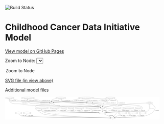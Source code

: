 <link rel='stylesheet' href="assets/style.css">
<link rel='stylesheet' href="https://unpkg.com/leaflet@1.5.1/dist/leaflet.css" integrity="sha512-xwE/Az9zrjBIphAcBb3F6JVqxf46+CDLwfLMHloNu6KEQCAWi6HcDUbeOfBIptF7tcCzusKFjFw2yuvEpDL9wQ==" crossorigin="">
<script type="text/javascript" src="https://code.jquery.com/jquery-3.2.1.min.js"></script>
<script type="text/javascript"  src="https://unpkg.com/leaflet@1.5.1/dist/leaflet.js"></script>
<script type="text/javascript" src="assets/actions.js"></script>

![Build Status](https://github.com/CBIIT/ccdi-model/actions/workflows/model-test-and-deploy.yml/badge.svg)

# Childhood Cancer Data Initiative Model

[View model on GitHub Pages](https://cbiit.github.io/ccdi-model/)



Zoom to Node: <select id="node_select">
  <option value="">Zoom to Node</option>
</select>
<div id="model"></div>

<p>
<a href="./model-desc/ccdi-model.svg">SVG file (in view above)</a>
<p>
<a href="./model-desc">Additional model files</a>
<div id='graph' style='display:off;'>
<svg width="2673pt" height="392pt"
 viewBox="0.00 0.00 2673.04 392.00" xmlns="http://www.w3.org/2000/svg" xmlns:xlink="http://www.w3.org/1999/xlink">
<g id="graph0" class="graph" transform="scale(1 1) rotate(0) translate(4 388)">
<title>Perl</title>
<polygon fill="#ffffff" stroke="transparent" points="-4,4 -4,-388 2669.0433,-388 2669.0433,4 -4,4"/>
<!-- study_arm -->
<g id="node1" class="node">
<title>study_arm</title>
<ellipse fill="none" stroke="#000000" cx="229.0433" cy="-105" rx="59.5901" ry="18"/>
<text text-anchor="middle" x="229.0433" y="-101.3" font-family="Times,serif" font-size="14.00" fill="#000000">study_arm</text>
</g>
<!-- study -->
<g id="node16" class="node">
<title>study</title>
<ellipse fill="none" stroke="#000000" cx="1859.0433" cy="-18" rx="36.2938" ry="18"/>
<text text-anchor="middle" x="1859.0433" y="-14.3" font-family="Times,serif" font-size="14.00" fill="#000000">study</text>
</g>
<!-- study_arm&#45;&gt;study -->
<g id="edge10" class="edge">
<title>study_arm&#45;&gt;study</title>
<path fill="none" stroke="#000000" d="M238.3566,-87.145C245.5529,-75.4042 256.7027,-60.9674 271.0433,-54 306.6128,-36.7183 1554.0569,-21.496 1812.4742,-18.5239"/>
<polygon fill="#000000" stroke="#000000" points="1812.6851,-22.0218 1822.6443,-18.4074 1812.6048,-15.0223 1812.6851,-22.0218"/>
<text text-anchor="middle" x="319.5433" y="-57.8" font-family="Times,serif" font-size="14.00" fill="#000000">of_study_arm</text>
</g>
<!-- sequencing_file -->
<g id="node2" class="node">
<title>sequencing_file</title>
<ellipse fill="none" stroke="#000000" cx="1821.0433" cy="-366" rx="83.3857" ry="18"/>
<text text-anchor="middle" x="1821.0433" y="-362.3" font-family="Times,serif" font-size="14.00" fill="#000000">sequencing_file</text>
</g>
<!-- cell_line -->
<g id="node8" class="node">
<title>cell_line</title>
<ellipse fill="none" stroke="#000000" cx="1455.0433" cy="-279" rx="49.2915" ry="18"/>
<text text-anchor="middle" x="1455.0433" y="-275.3" font-family="Times,serif" font-size="14.00" fill="#000000">cell_line</text>
</g>
<!-- sequencing_file&#45;&gt;cell_line -->
<g id="edge36" class="edge">
<title>sequencing_file&#45;&gt;cell_line</title>
<path fill="none" stroke="#000000" d="M1810.3768,-347.7763C1802.6506,-336.3465 1791.1119,-322.4165 1777.0433,-315 1754.3604,-303.0423 1600.6356,-289.8554 1514.0473,-283.2565"/>
<polygon fill="#000000" stroke="#000000" points="1514.0691,-279.7483 1503.8339,-282.4849 1513.5418,-286.7284 1514.0691,-279.7483"/>
<text text-anchor="middle" x="1861.5433" y="-318.8" font-family="Times,serif" font-size="14.00" fill="#000000">of_sequencing_file</text>
</g>
<!-- sample -->
<g id="node11" class="node">
<title>sample</title>
<ellipse fill="none" stroke="#000000" cx="1686.0433" cy="-192" rx="44.393" ry="18"/>
<text text-anchor="middle" x="1686.0433" y="-188.3" font-family="Times,serif" font-size="14.00" fill="#000000">sample</text>
</g>
<!-- sequencing_file&#45;&gt;sample -->
<g id="edge37" class="edge">
<title>sequencing_file&#45;&gt;sample</title>
<path fill="none" stroke="#000000" d="M1879.321,-353.0194C1902.1412,-346.7636 1924.6363,-338.7268 1932.0433,-330 1951.9397,-306.5583 1956.0795,-285.1455 1937.0433,-261 1915.8198,-234.0802 1895.2222,-251.6177 1862.0433,-243 1809.3354,-229.3099 1796.2755,-225.4053 1744.0433,-210 1739.7754,-208.7413 1735.3385,-207.4083 1730.9041,-206.0599"/>
<polygon fill="#000000" stroke="#000000" points="1731.8541,-202.6904 1721.2674,-203.106 1729.8026,-209.3831 1731.8541,-202.6904"/>
<text text-anchor="middle" x="2015.5433" y="-275.3" font-family="Times,serif" font-size="14.00" fill="#000000">of_sequencing_file</text>
</g>
<!-- pdx -->
<g id="node18" class="node">
<title>pdx</title>
<ellipse fill="none" stroke="#000000" cx="803.0433" cy="-279" rx="27.8951" ry="18"/>
<text text-anchor="middle" x="803.0433" y="-275.3" font-family="Times,serif" font-size="14.00" fill="#000000">pdx</text>
</g>
<!-- sequencing_file&#45;&gt;pdx -->
<g id="edge35" class="edge">
<title>sequencing_file&#45;&gt;pdx</title>
<path fill="none" stroke="#000000" d="M1746.3996,-358.036C1712.9513,-352.7437 1673.5741,-344.073 1640.0433,-330 1629.1311,-325.4201 1629.3045,-318.6379 1618.0433,-315 1546.2266,-291.8001 1014.2785,-302.9594 939.0433,-297 905.4636,-294.3401 867.4774,-289.1253 840.2027,-284.9904"/>
<polygon fill="#000000" stroke="#000000" points="840.7216,-281.5291 830.3054,-283.4661 839.6561,-288.4476 840.7216,-281.5291"/>
<text text-anchor="middle" x="1706.5433" y="-318.8" font-family="Times,serif" font-size="14.00" fill="#000000">of_sequencing_file</text>
</g>
<!-- single_cell_sequencing_file -->
<g id="node3" class="node">
<title>single_cell_sequencing_file</title>
<ellipse fill="none" stroke="#000000" cx="1400.0433" cy="-366" rx="137.5759" ry="18"/>
<text text-anchor="middle" x="1400.0433" y="-362.3" font-family="Times,serif" font-size="14.00" fill="#000000">single_cell_sequencing_file</text>
</g>
<!-- single_cell_sequencing_file&#45;&gt;cell_line -->
<g id="edge4" class="edge">
<title>single_cell_sequencing_file&#45;&gt;cell_line</title>
<path fill="none" stroke="#000000" d="M1396.4584,-347.956C1395.3468,-337.6913 1395.5968,-324.9413 1401.0433,-315 1404.426,-308.8256 1409.3744,-303.5206 1414.9228,-299.0284"/>
<polygon fill="#000000" stroke="#000000" points="1417.2477,-301.6698 1423.3685,-293.0218 1413.1907,-295.9654 1417.2477,-301.6698"/>
<text text-anchor="middle" x="1509.5433" y="-318.8" font-family="Times,serif" font-size="14.00" fill="#000000">of_single_cell_sequencing_file</text>
</g>
<!-- single_cell_sequencing_file&#45;&gt;sample -->
<g id="edge3" class="edge">
<title>single_cell_sequencing_file&#45;&gt;sample</title>
<path fill="none" stroke="#000000" d="M1534.144,-361.7583C1634.728,-357.1527 1757.774,-347.9104 1774.0433,-330 1803.1057,-298.0058 1750.0047,-331.7385 1716.0433,-297 1696.0453,-276.5445 1689.1992,-243.7244 1686.9487,-220.2219"/>
<polygon fill="#000000" stroke="#000000" points="1690.4326,-219.8729 1686.2073,-210.1571 1683.4515,-220.3872 1690.4326,-219.8729"/>
<text text-anchor="middle" x="1824.5433" y="-275.3" font-family="Times,serif" font-size="14.00" fill="#000000">of_single_cell_sequencing_file</text>
</g>
<!-- single_cell_sequencing_file&#45;&gt;pdx -->
<g id="edge2" class="edge">
<title>single_cell_sequencing_file&#45;&gt;pdx</title>
<path fill="none" stroke="#000000" d="M1296.4506,-354.1263C1258.2191,-348.4987 1214.7884,-340.6253 1176.0433,-330 1158.5327,-325.198 1155.7093,-319.1939 1138.0433,-315 1051.6392,-294.4878 1027.3033,-306.8281 939.0433,-297 905.5654,-293.2721 867.5684,-288.1693 840.2638,-284.3486"/>
<polygon fill="#000000" stroke="#000000" points="840.7448,-280.8819 830.3543,-282.9526 839.7682,-287.8135 840.7448,-280.8819"/>
<text text-anchor="middle" x="1284.5433" y="-318.8" font-family="Times,serif" font-size="14.00" fill="#000000">of_single_cell_sequencing_file</text>
</g>
<!-- exposure -->
<g id="node4" class="node">
<title>exposure</title>
<ellipse fill="none" stroke="#000000" cx="1010.0433" cy="-192" rx="53.0913" ry="18"/>
<text text-anchor="middle" x="1010.0433" y="-188.3" font-family="Times,serif" font-size="14.00" fill="#000000">exposure</text>
</g>
<!-- participant -->
<g id="node25" class="node">
<title>participant</title>
<ellipse fill="none" stroke="#000000" cx="1678.0433" cy="-105" rx="62.2891" ry="18"/>
<text text-anchor="middle" x="1678.0433" y="-101.3" font-family="Times,serif" font-size="14.00" fill="#000000">participant</text>
</g>
<!-- exposure&#45;&gt;participant -->
<g id="edge29" class="edge">
<title>exposure&#45;&gt;participant</title>
<path fill="none" stroke="#000000" d="M1033.9565,-175.7531C1052.8896,-163.8237 1080.4809,-148.4518 1107.0433,-141 1198.737,-115.2763 1473.4324,-107.8906 1605.5322,-105.8036"/>
<polygon fill="#000000" stroke="#000000" points="1605.615,-109.3029 1615.5605,-105.6511 1605.5084,-102.3037 1605.615,-109.3029"/>
<text text-anchor="middle" x="1150.5433" y="-144.8" font-family="Times,serif" font-size="14.00" fill="#000000">of_exposure</text>
</g>
<!-- follow_up -->
<g id="node5" class="node">
<title>follow_up</title>
<ellipse fill="none" stroke="#000000" cx="1137.0433" cy="-192" rx="55.4913" ry="18"/>
<text text-anchor="middle" x="1137.0433" y="-188.3" font-family="Times,serif" font-size="14.00" fill="#000000">follow_up</text>
</g>
<!-- follow_up&#45;&gt;participant -->
<g id="edge12" class="edge">
<title>follow_up&#45;&gt;participant</title>
<path fill="none" stroke="#000000" d="M1161.3882,-175.6415C1180.3291,-163.8188 1207.7315,-148.6367 1234.0433,-141 1301.7665,-121.344 1498.3197,-111.4237 1605.7855,-107.3432"/>
<polygon fill="#000000" stroke="#000000" points="1606.0373,-110.8363 1615.9,-106.9664 1605.7766,-103.8411 1606.0373,-110.8363"/>
<text text-anchor="middle" x="1279.0433" y="-144.8" font-family="Times,serif" font-size="14.00" fill="#000000">of_follow_up</text>
</g>
<!-- study_admin -->
<g id="node6" class="node">
<title>study_admin</title>
<ellipse fill="none" stroke="#000000" cx="377.0433" cy="-105" rx="70.3881" ry="18"/>
<text text-anchor="middle" x="377.0433" y="-101.3" font-family="Times,serif" font-size="14.00" fill="#000000">study_admin</text>
</g>
<!-- study_admin&#45;&gt;study -->
<g id="edge40" class="edge">
<title>study_admin&#45;&gt;study</title>
<path fill="none" stroke="#000000" d="M371.8044,-87.0222C369.7903,-75.9899 369.6718,-62.4108 378.0433,-54 403.951,-27.9703 1563.1956,-19.7281 1812.2388,-18.2564"/>
<polygon fill="#000000" stroke="#000000" points="1812.4214,-21.7555 1822.4008,-18.1971 1812.3805,-14.7556 1812.4214,-21.7555"/>
<text text-anchor="middle" x="434.5433" y="-57.8" font-family="Times,serif" font-size="14.00" fill="#000000">of_study_admin</text>
</g>
<!-- pathology_file -->
<g id="node7" class="node">
<title>pathology_file</title>
<ellipse fill="none" stroke="#000000" cx="76.0433" cy="-366" rx="76.0865" ry="18"/>
<text text-anchor="middle" x="76.0433" y="-362.3" font-family="Times,serif" font-size="14.00" fill="#000000">pathology_file</text>
</g>
<!-- pathology_file&#45;&gt;cell_line -->
<g id="edge28" class="edge">
<title>pathology_file&#45;&gt;cell_line</title>
<path fill="none" stroke="#000000" d="M124.1353,-352.0018C173.9877,-337.5988 246.5145,-316.9867 260.0433,-315 446.5302,-287.615 919.6821,-303.883 1108.0433,-297 1209.2488,-293.3018 1326.9458,-286.713 1395.9801,-282.6153"/>
<polygon fill="#000000" stroke="#000000" points="1396.4443,-286.094 1406.2182,-282.0047 1396.0275,-279.1064 1396.4443,-286.094"/>
<text text-anchor="middle" x="321.0433" y="-318.8" font-family="Times,serif" font-size="14.00" fill="#000000">of_pathology_file</text>
</g>
<!-- pathology_file&#45;&gt;sample -->
<g id="edge27" class="edge">
<title>pathology_file&#45;&gt;sample</title>
<path fill="none" stroke="#000000" d="M66.4594,-347.8226C62.3352,-337.2605 59.9027,-324.2536 67.0433,-315 124.8656,-240.0667 179.7277,-276.8311 273.0433,-261 454.5898,-230.2005 502.127,-237.0872 686.0433,-228 791.1563,-222.8064 1529.3767,-228.1371 1633.0433,-210 1636.7555,-209.3505 1640.5592,-208.4848 1644.3417,-207.4831"/>
<polygon fill="#000000" stroke="#000000" points="1645.624,-210.7541 1654.2265,-204.5696 1643.6449,-204.0397 1645.624,-210.7541"/>
<text text-anchor="middle" x="334.0433" y="-275.3" font-family="Times,serif" font-size="14.00" fill="#000000">of_pathology_file</text>
</g>
<!-- pathology_file&#45;&gt;pdx -->
<g id="edge26" class="edge">
<title>pathology_file&#45;&gt;pdx</title>
<path fill="none" stroke="#000000" d="M70.7569,-347.5675C68.8456,-336.642 68.8556,-323.3434 77.0433,-315 95.2675,-296.4292 519.062,-298.4056 545.0433,-297 623.3171,-292.7653 714.8198,-285.9351 765.1053,-282.0189"/>
<polygon fill="#000000" stroke="#000000" points="765.4942,-285.4993 775.1905,-281.2295 764.9479,-278.5206 765.4942,-285.4993"/>
<text text-anchor="middle" x="138.0433" y="-318.8" font-family="Times,serif" font-size="14.00" fill="#000000">of_pathology_file</text>
</g>
<!-- cell_line&#45;&gt;sample -->
<g id="edge14" class="edge">
<title>cell_line&#45;&gt;sample</title>
<path fill="none" stroke="#000000" d="M1489.6263,-265.9752C1530.8146,-250.4627 1599.5924,-224.5594 1643.8651,-207.8853"/>
<polygon fill="#000000" stroke="#000000" points="1645.3424,-211.069 1653.4671,-204.269 1642.8752,-204.5182 1645.3424,-211.069"/>
<text text-anchor="middle" x="1625.5433" y="-231.8" font-family="Times,serif" font-size="14.00" fill="#000000">of_cell_line</text>
</g>
<!-- cell_line&#45;&gt;study -->
<g id="edge15" class="edge">
<title>cell_line&#45;&gt;study</title>
<path fill="none" stroke="#000000" d="M1503.405,-275.2997C1551.1079,-271.6526 1626.1002,-265.9264 1691.0433,-261 1766.152,-255.3024 2315.8234,-265.2297 2367.0433,-210 2393.8998,-181.041 2348.8796,-152.3275 2311.0433,-141 2233.2453,-117.7087 2018.6639,-159.3491 1946.0433,-123 1936.9874,-118.4672 1901.1698,-73.0847 1878.4111,-43.4851"/>
<polygon fill="#000000" stroke="#000000" points="1880.9511,-41.0455 1872.0914,-35.2354 1875.3942,-45.3023 1880.9511,-41.0455"/>
<text text-anchor="middle" x="2385.5433" y="-144.8" font-family="Times,serif" font-size="14.00" fill="#000000">of_cell_line</text>
</g>
<!-- cell_line&#45;&gt;participant -->
<g id="edge16" class="edge">
<title>cell_line&#45;&gt;participant</title>
<path fill="none" stroke="#000000" d="M1502.8318,-274.3064C1575.8081,-266.0552 1709.6738,-246.2839 1739.0433,-210 1758.6769,-185.7441 1768.5933,-167.456 1752.0433,-141 1747.3053,-133.4261 1740.4668,-127.4044 1732.8366,-122.6284"/>
<polygon fill="#000000" stroke="#000000" points="1734.0475,-119.3015 1723.5942,-117.5757 1730.6897,-125.4436 1734.0475,-119.3015"/>
<text text-anchor="middle" x="1799.5433" y="-188.3" font-family="Times,serif" font-size="14.00" fill="#000000">of_cell_line</text>
</g>
<!-- molecular_test -->
<g id="node9" class="node">
<title>molecular_test</title>
<ellipse fill="none" stroke="#000000" cx="1290.0433" cy="-192" rx="79.8859" ry="18"/>
<text text-anchor="middle" x="1290.0433" y="-188.3" font-family="Times,serif" font-size="14.00" fill="#000000">molecular_test</text>
</g>
<!-- molecular_test&#45;&gt;participant -->
<g id="edge1" class="edge">
<title>molecular_test&#45;&gt;participant</title>
<path fill="none" stroke="#000000" d="M1306.1221,-174.2469C1317.6895,-162.7114 1334.3214,-148.4754 1352.0433,-141 1396.3815,-122.2974 1524.2803,-112.5982 1606.0722,-108.1664"/>
<polygon fill="#000000" stroke="#000000" points="1606.5021,-111.6487 1616.3037,-107.6264 1606.1331,-104.6584 1606.5021,-111.6487"/>
<text text-anchor="middle" x="1416.0433" y="-144.8" font-family="Times,serif" font-size="14.00" fill="#000000">of_molecular_test</text>
</g>
<!-- methylation_array_file -->
<g id="node10" class="node">
<title>methylation_array_file</title>
<ellipse fill="none" stroke="#000000" cx="391.0433" cy="-366" rx="115.8798" ry="18"/>
<text text-anchor="middle" x="391.0433" y="-362.3" font-family="Times,serif" font-size="14.00" fill="#000000">methylation_array_file</text>
</g>
<!-- methylation_array_file&#45;&gt;cell_line -->
<g id="edge32" class="edge">
<title>methylation_array_file&#45;&gt;cell_line</title>
<path fill="none" stroke="#000000" d="M474.3487,-353.3718C506.2015,-347.5906 542.6437,-339.8098 575.0433,-330 591.6328,-324.9771 594.1108,-318.7064 611.0433,-315 719.0039,-291.3679 997.6334,-301.8627 1108.0433,-297 1209.2183,-292.544 1326.9248,-286.1913 1395.9693,-282.346"/>
<polygon fill="#000000" stroke="#000000" points="1396.4196,-285.8264 1406.2089,-281.7742 1396.0293,-278.8373 1396.4196,-285.8264"/>
<text text-anchor="middle" x="702.5433" y="-318.8" font-family="Times,serif" font-size="14.00" fill="#000000">of_methylation_array_file</text>
</g>
<!-- methylation_array_file&#45;&gt;sample -->
<g id="edge31" class="edge">
<title>methylation_array_file&#45;&gt;sample</title>
<path fill="none" stroke="#000000" d="M381.4799,-347.8384C377.3629,-337.2819 374.9309,-324.2753 382.0433,-315 438.3301,-241.5954 492.2196,-278.5359 583.0433,-261 704.3434,-237.5798 735.8152,-236.7795 859.0433,-228 1030.6548,-215.7733 1463.6343,-240.0099 1633.0433,-210 1636.7541,-209.3426 1640.5569,-208.4714 1644.3387,-207.4661"/>
<polygon fill="#000000" stroke="#000000" points="1645.6235,-210.7362 1654.2225,-204.5469 1643.6406,-204.0228 1645.6235,-210.7362"/>
<text text-anchor="middle" x="674.5433" y="-275.3" font-family="Times,serif" font-size="14.00" fill="#000000">of_methylation_array_file</text>
</g>
<!-- methylation_array_file&#45;&gt;pdx -->
<g id="edge33" class="edge">
<title>methylation_array_file&#45;&gt;pdx</title>
<path fill="none" stroke="#000000" d="M385.9022,-347.7067C384.0456,-336.8336 384.0621,-323.5412 392.0433,-315 398.3827,-308.2158 664.2367,-288.7937 764.9292,-281.6652"/>
<polygon fill="#000000" stroke="#000000" points="765.2514,-285.1513 774.9801,-280.9557 764.7584,-278.1687 765.2514,-285.1513"/>
<text text-anchor="middle" x="483.5433" y="-318.8" font-family="Times,serif" font-size="14.00" fill="#000000">of_methylation_array_file</text>
</g>
<!-- sample&#45;&gt;participant -->
<g id="edge39" class="edge">
<title>sample&#45;&gt;participant</title>
<path fill="none" stroke="#000000" d="M1681.8674,-173.7781C1680.7401,-168.1126 1679.662,-161.8249 1679.0433,-156 1678.2765,-148.7816 1677.8982,-140.9571 1677.7383,-133.6546"/>
<polygon fill="#000000" stroke="#000000" points="1681.2363,-133.4266 1677.6403,-123.4607 1674.2367,-133.4939 1681.2363,-133.4266"/>
<text text-anchor="middle" x="1715.5433" y="-144.8" font-family="Times,serif" font-size="14.00" fill="#000000">of_sample</text>
</g>
<!-- synonym -->
<g id="node12" class="node">
<title>synonym</title>
<ellipse fill="none" stroke="#000000" cx="2500.0433" cy="-279" rx="51.9908" ry="18"/>
<text text-anchor="middle" x="2500.0433" y="-275.3" font-family="Times,serif" font-size="14.00" fill="#000000">synonym</text>
</g>
<!-- synonym&#45;&gt;sample -->
<g id="edge19" class="edge">
<title>synonym&#45;&gt;sample</title>
<path fill="none" stroke="#000000" d="M2447.7187,-277.9927C2324.1171,-274.7981 2004.8513,-261.7748 1744.0433,-210 1739.3153,-209.0614 1734.4262,-207.884 1729.5843,-206.583"/>
<polygon fill="#000000" stroke="#000000" points="1730.3559,-203.1633 1719.7788,-203.7757 1728.4292,-209.8929 1730.3559,-203.1633"/>
<text text-anchor="middle" x="1991.5433" y="-231.8" font-family="Times,serif" font-size="14.00" fill="#000000">of_synonym</text>
</g>
<!-- synonym&#45;&gt;study -->
<g id="edge18" class="edge">
<title>synonym&#45;&gt;study</title>
<path fill="none" stroke="#000000" d="M2531.5575,-264.6499C2552.6371,-253.1648 2578.6951,-234.8594 2591.0433,-210 2598.1611,-195.6704 2598.3845,-188.2164 2591.0433,-174 2548.776,-92.1489 2508.87,-84.7774 2422.0433,-54 2374.0054,-36.9721 2031.8861,-23.8347 1905.6666,-19.5184"/>
<polygon fill="#000000" stroke="#000000" points="1905.6576,-16.0162 1895.5447,-19.1754 1905.4204,-23.0121 1905.6576,-16.0162"/>
<text text-anchor="middle" x="2622.5433" y="-144.8" font-family="Times,serif" font-size="14.00" fill="#000000">of_synonym</text>
</g>
<!-- synonym&#45;&gt;participant -->
<g id="edge20" class="edge">
<title>synonym&#45;&gt;participant</title>
<path fill="none" stroke="#000000" d="M2502.4965,-260.7482C2505.4088,-230.5136 2506.0886,-170.4566 2471.0433,-141 2448.7029,-122.2223 1975.1896,-124.478 1946.0433,-123 1878.9919,-119.5997 1802.5953,-114.331 1748.5717,-110.3708"/>
<polygon fill="#000000" stroke="#000000" points="1748.6439,-106.8667 1738.4137,-109.6222 1748.1294,-113.8478 1748.6439,-106.8667"/>
<text text-anchor="middle" x="2544.5433" y="-188.3" font-family="Times,serif" font-size="14.00" fill="#000000">of_synonym</text>
</g>
<!-- therapeutic_procedure -->
<g id="node13" class="node">
<title>therapeutic_procedure</title>
<ellipse fill="none" stroke="#000000" cx="1506.0433" cy="-192" rx="117.7793" ry="18"/>
<text text-anchor="middle" x="1506.0433" y="-188.3" font-family="Times,serif" font-size="14.00" fill="#000000">therapeutic_procedure</text>
</g>
<!-- therapeutic_procedure&#45;&gt;participant -->
<g id="edge9" class="edge">
<title>therapeutic_procedure&#45;&gt;participant</title>
<path fill="none" stroke="#000000" d="M1491.0682,-173.9696C1484.2253,-163.4596 1479.2032,-150.4558 1487.0433,-141 1502.2243,-122.6903 1558.605,-113.6293 1606.2066,-109.1831"/>
<polygon fill="#000000" stroke="#000000" points="1606.5583,-112.6658 1616.2131,-108.3028 1605.9448,-105.6927 1606.5583,-112.6658"/>
<text text-anchor="middle" x="1580.0433" y="-144.8" font-family="Times,serif" font-size="14.00" fill="#000000">of_therapeutic_procedure</text>
</g>
<!-- radiology_file -->
<g id="node14" class="node">
<title>radiology_file</title>
<ellipse fill="none" stroke="#000000" cx="1938.0433" cy="-192" rx="73.387" ry="18"/>
<text text-anchor="middle" x="1938.0433" y="-188.3" font-family="Times,serif" font-size="14.00" fill="#000000">radiology_file</text>
</g>
<!-- radiology_file&#45;&gt;participant -->
<g id="edge22" class="edge">
<title>radiology_file&#45;&gt;participant</title>
<path fill="none" stroke="#000000" d="M1894.5251,-177.4382C1848.8125,-162.142 1776.9902,-138.1092 1728.7459,-121.9659"/>
<polygon fill="#000000" stroke="#000000" points="1729.7205,-118.6013 1719.1267,-118.7471 1727.4992,-125.2395 1729.7205,-118.6013"/>
<text text-anchor="middle" x="1882.0433" y="-144.8" font-family="Times,serif" font-size="14.00" fill="#000000">of_radiology_file</text>
</g>
<!-- family_relationship -->
<g id="node15" class="node">
<title>family_relationship</title>
<ellipse fill="none" stroke="#000000" cx="2130.0433" cy="-192" rx="100.1823" ry="18"/>
<text text-anchor="middle" x="2130.0433" y="-188.3" font-family="Times,serif" font-size="14.00" fill="#000000">family_relationship</text>
</g>
<!-- family_relationship&#45;&gt;participant -->
<g id="edge38" class="edge">
<title>family_relationship&#45;&gt;participant</title>
<path fill="none" stroke="#000000" d="M2080.2336,-176.3C2043.2457,-165.1247 1991.3949,-150.4688 1945.0433,-141 1878.5271,-127.412 1801.607,-117.6595 1747.4628,-111.7613"/>
<polygon fill="#000000" stroke="#000000" points="1747.6034,-108.2564 1737.2869,-110.6689 1746.8562,-115.2164 1747.6034,-108.2564"/>
<text text-anchor="middle" x="2085.5433" y="-144.8" font-family="Times,serif" font-size="14.00" fill="#000000">of_family_relationship</text>
</g>
<!-- clinical_measure_file -->
<g id="node17" class="node">
<title>clinical_measure_file</title>
<ellipse fill="none" stroke="#000000" cx="642.0433" cy="-192" rx="108.5808" ry="18"/>
<text text-anchor="middle" x="642.0433" y="-188.3" font-family="Times,serif" font-size="14.00" fill="#000000">clinical_measure_file</text>
</g>
<!-- clinical_measure_file&#45;&gt;study -->
<g id="edge8" class="edge">
<title>clinical_measure_file&#45;&gt;study</title>
<path fill="none" stroke="#000000" d="M630.1514,-173.9894C624.6593,-163.2227 620.9501,-149.9428 629.0433,-141 709.9831,-51.5624 1597.4597,-24.3496 1812.3778,-19.0487"/>
<polygon fill="#000000" stroke="#000000" points="1812.7682,-22.5403 1822.6803,-18.7987 1812.5984,-15.5424 1812.7682,-22.5403"/>
<text text-anchor="middle" x="879.0433" y="-101.3" font-family="Times,serif" font-size="14.00" fill="#000000">of_clinical_measure_file</text>
</g>
<!-- clinical_measure_file&#45;&gt;participant -->
<g id="edge34" class="edge">
<title>clinical_measure_file&#45;&gt;participant</title>
<path fill="none" stroke="#000000" d="M634.8884,-173.6219C631.961,-162.7169 630.9093,-149.4207 639.0433,-141 655.83,-123.6215 1371.866,-110.1222 1605.3002,-106.1764"/>
<polygon fill="#000000" stroke="#000000" points="1605.4475,-109.6745 1615.3872,-106.0068 1605.3297,-102.6755 1605.4475,-109.6745"/>
<text text-anchor="middle" x="768.5433" y="-144.8" font-family="Times,serif" font-size="14.00" fill="#000000">of_clinical_measure_file_participant</text>
</g>
<!-- pdx&#45;&gt;sample -->
<g id="edge5" class="edge">
<title>pdx&#45;&gt;sample</title>
<path fill="none" stroke="#000000" d="M821.7965,-265.6256C840.3915,-253.2172 870.1996,-235.5628 899.0433,-228 1056.8685,-186.6185 1472.4024,-238.5616 1633.0433,-210 1636.7537,-209.3403 1640.5562,-208.4674 1644.3378,-207.461"/>
<polygon fill="#000000" stroke="#000000" points="1645.6233,-210.7308 1654.2213,-204.5401 1643.6393,-204.0178 1645.6233,-210.7308"/>
<text text-anchor="middle" x="923.0433" y="-231.8" font-family="Times,serif" font-size="14.00" fill="#000000">of_pdx</text>
</g>
<!-- pdx&#45;&gt;study -->
<g id="edge6" class="edge">
<title>pdx&#45;&gt;study</title>
<path fill="none" stroke="#000000" d="M782.5313,-266.61C778.4901,-264.5165 774.209,-262.5295 770.0433,-261 661.1799,-221.0292 469.5624,-276.3754 524.0433,-174 530.3952,-162.0639 629.204,-96.9085 657.0433,-87 767.2502,-47.7754 1603.8305,-24.3892 1812.1678,-19.135"/>
<polygon fill="#000000" stroke="#000000" points="1812.5487,-22.6267 1822.4579,-18.8774 1812.3734,-15.6289 1812.5487,-22.6267"/>
<text text-anchor="middle" x="590.0433" y="-144.8" font-family="Times,serif" font-size="14.00" fill="#000000">of_pdx</text>
</g>
<!-- diagnosis -->
<g id="node19" class="node">
<title>diagnosis</title>
<ellipse fill="none" stroke="#000000" cx="2303.0433" cy="-192" rx="54.6905" ry="18"/>
<text text-anchor="middle" x="2303.0433" y="-188.3" font-family="Times,serif" font-size="14.00" fill="#000000">diagnosis</text>
</g>
<!-- diagnosis&#45;&gt;participant -->
<g id="edge7" class="edge">
<title>diagnosis&#45;&gt;participant</title>
<path fill="none" stroke="#000000" d="M2271.9009,-177.143C2245.2442,-165.1646 2205.5059,-149.0364 2169.0433,-141 2057.6579,-116.4505 2026.7955,-131.3555 1913.0433,-123 1857.7263,-118.9368 1795.102,-114.1298 1748.4187,-110.5059"/>
<polygon fill="#000000" stroke="#000000" points="1748.6502,-107.0134 1738.4091,-109.7281 1748.1078,-113.9924 1748.6502,-107.0134"/>
<text text-anchor="middle" x="2262.5433" y="-144.8" font-family="Times,serif" font-size="14.00" fill="#000000">of_diagnosis</text>
</g>
<!-- medical_history -->
<g id="node20" class="node">
<title>medical_history</title>
<ellipse fill="none" stroke="#000000" cx="854.0433" cy="-192" rx="85.2851" ry="18"/>
<text text-anchor="middle" x="854.0433" y="-188.3" font-family="Times,serif" font-size="14.00" fill="#000000">medical_history</text>
</g>
<!-- medical_history&#45;&gt;participant -->
<g id="edge30" class="edge">
<title>medical_history&#45;&gt;participant</title>
<path fill="none" stroke="#000000" d="M874.0049,-174.3801C888.682,-162.586 909.7107,-147.9885 931.0433,-141 993.913,-120.4042 1430.167,-109.7843 1605.4135,-106.3104"/>
<polygon fill="#000000" stroke="#000000" points="1605.6412,-109.8067 1615.5707,-106.1113 1605.5039,-102.8081 1605.6412,-109.8067"/>
<text text-anchor="middle" x="999.0433" y="-144.8" font-family="Times,serif" font-size="14.00" fill="#000000">of_medical_history</text>
</g>
<!-- study_funding -->
<g id="node21" class="node">
<title>study_funding</title>
<ellipse fill="none" stroke="#000000" cx="2032.0433" cy="-105" rx="77.1866" ry="18"/>
<text text-anchor="middle" x="2032.0433" y="-101.3" font-family="Times,serif" font-size="14.00" fill="#000000">study_funding</text>
</g>
<!-- study_funding&#45;&gt;study -->
<g id="edge13" class="edge">
<title>study_funding&#45;&gt;study</title>
<path fill="none" stroke="#000000" d="M2003.7358,-88.199C1985.9657,-77.8875 1962.4402,-64.6613 1941.0433,-54 1926.6838,-46.8452 1910.5777,-39.6094 1896.4659,-33.5202"/>
<polygon fill="#000000" stroke="#000000" points="1897.632,-30.2124 1887.0609,-29.5029 1894.8823,-36.6497 1897.632,-30.2124"/>
<text text-anchor="middle" x="2030.0433" y="-57.8" font-family="Times,serif" font-size="14.00" fill="#000000">of_study_funding</text>
</g>
<!-- study_personnel -->
<g id="node22" class="node">
<title>study_personnel</title>
<ellipse fill="none" stroke="#000000" cx="2214.0433" cy="-105" rx="87.1846" ry="18"/>
<text text-anchor="middle" x="2214.0433" y="-101.3" font-family="Times,serif" font-size="14.00" fill="#000000">study_personnel</text>
</g>
<!-- study_personnel&#45;&gt;study -->
<g id="edge11" class="edge">
<title>study_personnel&#45;&gt;study</title>
<path fill="none" stroke="#000000" d="M2181.5658,-88.2607C2158.3197,-76.9571 2125.9695,-62.5844 2096.0433,-54 2031.3802,-35.4513 1953.889,-25.9739 1905.5485,-21.5073"/>
<polygon fill="#000000" stroke="#000000" points="1905.6659,-18.004 1895.3949,-20.6034 1905.0452,-24.9764 1905.6659,-18.004"/>
<text text-anchor="middle" x="2204.5433" y="-57.8" font-family="Times,serif" font-size="14.00" fill="#000000">of_study_personnel</text>
</g>
<!-- cytogenomic_file -->
<g id="node23" class="node">
<title>cytogenomic_file</title>
<ellipse fill="none" stroke="#000000" cx="961.0433" cy="-366" rx="89.8845" ry="18"/>
<text text-anchor="middle" x="961.0433" y="-362.3" font-family="Times,serif" font-size="14.00" fill="#000000">cytogenomic_file</text>
</g>
<!-- cytogenomic_file&#45;&gt;cell_line -->
<g id="edge24" class="edge">
<title>cytogenomic_file&#45;&gt;cell_line</title>
<path fill="none" stroke="#000000" d="M968.1014,-347.9662C973.6148,-336.4631 982.468,-322.3756 995.0433,-315 1012.0592,-305.0199 1275.3098,-289.0802 1395.7317,-282.264"/>
<polygon fill="#000000" stroke="#000000" points="1396.1003,-285.7489 1405.8874,-281.6917 1395.7063,-278.76 1396.1003,-285.7489"/>
<text text-anchor="middle" x="1066.5433" y="-318.8" font-family="Times,serif" font-size="14.00" fill="#000000">of_cytogenomic_file</text>
</g>
<!-- cytogenomic_file&#45;&gt;sample -->
<g id="edge25" class="edge">
<title>cytogenomic_file&#45;&gt;sample</title>
<path fill="none" stroke="#000000" d="M961.7842,-347.9627C963.2153,-336.9066 966.8964,-323.3235 976.0433,-315 1013.0293,-281.3436 1587.2295,-220.7551 1633.0433,-210 1636.4579,-209.1984 1639.9632,-208.265 1643.4657,-207.253"/>
<polygon fill="#000000" stroke="#000000" points="1644.7265,-210.5269 1653.2518,-204.2365 1642.6645,-203.8375 1644.7265,-210.5269"/>
<text text-anchor="middle" x="1312.5433" y="-275.3" font-family="Times,serif" font-size="14.00" fill="#000000">of_cytogenomic_file</text>
</g>
<!-- cytogenomic_file&#45;&gt;pdx -->
<g id="edge23" class="edge">
<title>cytogenomic_file&#45;&gt;pdx</title>
<path fill="none" stroke="#000000" d="M882.8646,-357.1273C848.9095,-351.5253 814.4938,-342.8574 804.0433,-330 798.859,-323.6218 797.3024,-315.1649 797.4245,-306.9749"/>
<polygon fill="#000000" stroke="#000000" points="800.9188,-307.1939 798.3302,-296.9202 793.9471,-306.5659 800.9188,-307.1939"/>
<text text-anchor="middle" x="875.5433" y="-318.8" font-family="Times,serif" font-size="14.00" fill="#000000">of_cytogenomic_file</text>
</g>
<!-- publication -->
<g id="node24" class="node">
<title>publication</title>
<ellipse fill="none" stroke="#000000" cx="2382.0433" cy="-105" rx="63.0888" ry="18"/>
<text text-anchor="middle" x="2382.0433" y="-101.3" font-family="Times,serif" font-size="14.00" fill="#000000">publication</text>
</g>
<!-- publication&#45;&gt;study -->
<g id="edge17" class="edge">
<title>publication&#45;&gt;study</title>
<path fill="none" stroke="#000000" d="M2355.3383,-88.4586C2334.9557,-76.7049 2305.752,-61.693 2278.0433,-54 2209.0486,-34.8445 1999.8026,-23.9086 1905.7303,-19.8421"/>
<polygon fill="#000000" stroke="#000000" points="1905.7894,-16.3416 1895.6497,-19.4137 1905.4921,-23.3353 1905.7894,-16.3416"/>
<text text-anchor="middle" x="2367.0433" y="-57.8" font-family="Times,serif" font-size="14.00" fill="#000000">of_publication</text>
</g>
<!-- participant&#45;&gt;study -->
<g id="edge21" class="edge">
<title>participant&#45;&gt;study</title>
<path fill="none" stroke="#000000" d="M1710.4024,-89.4461C1742.2389,-74.1435 1790.7223,-50.8393 1823.5879,-35.0421"/>
<polygon fill="#000000" stroke="#000000" points="1825.3365,-38.085 1832.8331,-30.5983 1822.3039,-31.776 1825.3365,-38.085"/>
<text text-anchor="middle" x="1829.5433" y="-57.8" font-family="Times,serif" font-size="14.00" fill="#000000">of_participant</text>
</g>
</g>
</svg>
</div>
